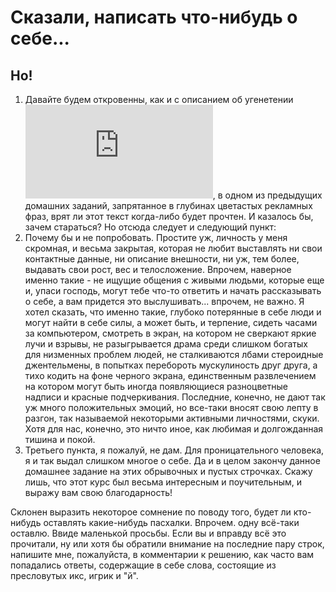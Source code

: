 # Сказали, написать что-нибудь о себе... 

## Но! 

1. Давайте будем откровенны, как и с описанием об угенетении ![трагического разума](https://megalektsii.ru/s92259t14.html "Это просто первый попавшийся сайт, на котором описывается этот термин"), в одном из предыдущих домашних заданий, запрятанное в глубинах цветастых рекламных фраз, врят ли этот текст когда-либо будет прочтен. И казалось бы, зачем стараться? Но отсюда следует и следующий пункт:
2. Почему бы и не попробовать. Простите уж, личность у меня скромная, и весьма закрытая, которая не любит выставлять ни свои контактные данные, ни описание внешности, ни уж, тем более, выдавать свои рост, вес и телосложение. Впрочем, наверное именно такие - не ищущие общения с живыми людьми, которые еще и, упаси господь, могут тебе что-то ответить и начать рассказывать о себе, а вам придется это выслушивать... впрочем, не важно. Я хотел сказать, что именно такие, глубоко потерянные в себе люди и могут найти в себе силы, а может быть, и терпение, сидеть часами за компьютером, смотреть в экран, на котором не сверкают яркие лучи и взрывы, не разыгрывается драма среди слишком богатых для низменных проблем людей, не сталкиваются лбами стероидные джентельмены, в попытках перебороть мускулиность друг друга, а тихо кодить на фоне черного экрана, единственным развлечением на котором могут быть иногда появляющиеся разноцветные надписи и красные подчеркивания. Последние, конечно, не дают так уж много положительных эмоций, но все-таки вносят свою лепту в разгон, так называемой некоторыми активными личностями, скуки. Хотя для нас, конечно, это ничто иное, как любимая и долгожданная тишина и покой.
3. Третьего пункта, я пожалуй, не дам. Для проницательного человека, я и так выдал слишком многое о себе. Да и в целом закончу данное домашнее задание на этих обрывочных и пустых строчках. Скажу лишь, что этот курс был весьма интересным и поучительным, и выражу вам свою благодарность!

Склонен выразить некоторое сомнение по поводу того, будет ли кто-нибудь оставлять какие-нибудь пасхалки. Впрочем. одну всё-таки оставлю. Ввиде маленькой просьбы. Если вы и вправду всё это прочитали, ну или хотя бы обратили внимание на последние пару строк, напишите мне, пожалуйста, в комментарии к решению, как часто вам попадались ответы, содержащие в себе слова, состоящие из пресловутых икс, игрик и "й".